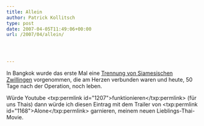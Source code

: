```yaml
---
title: Allein
author: Patrick Kollitsch
type: post
date: 2007-04-05T11:49:06+00:00
url: /2007/04/allein/




---
```

In Bangkok wurde das erste Mal eine [Trennung von Siamesischen Zwillingen][1] vorgenommen, die am Herzen verbunden waren und heute, 50 Tage nach der Operation, noch leben.

W&uuml;rde Youtube <txp:permlink id="1207">funktionieren</txp:permlink> (f&uuml;r uns Thais) dann w&uuml;rde ich diesen Eintrag mit dem Trailer von <txp:permlink id="1168">Alone</txp:permlink> garnieren, meinem neuen Lieblings-Thai-Movie.

 [1]: http://www.nationmultimedia.com/breakingnews/read.php?newsid=30031203